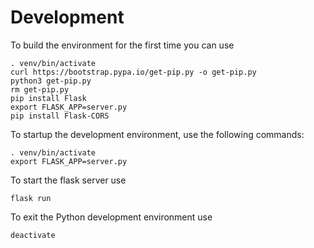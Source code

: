# Development

To build the environment for the first time you can use

```
. venv/bin/activate
curl https://bootstrap.pypa.io/get-pip.py -o get-pip.py
python3 get-pip.py
rm get-pip.py
pip install Flask
export FLASK_APP=server.py
pip install Flask-CORS
```

To startup the development environment, use the following commands:

```
. venv/bin/activate
export FLASK_APP=server.py
```

To start the flask server use

```
flask run
```

To exit the Python development environment use

```
deactivate
```
